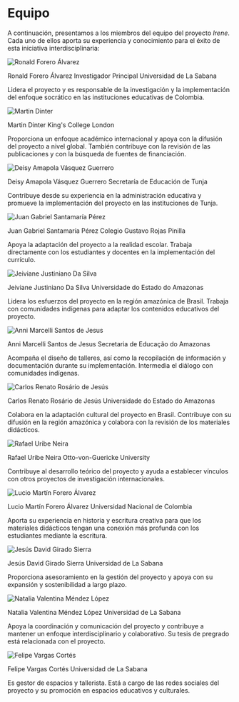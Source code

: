 # Equipo

A continuación, presentamos a los miembros del equipo del proyecto *Irene*. Cada uno de ellos aporta su experiencia y conocimiento para el éxito de esta iniciativa interdisciplinaria:

<div class="grid">
    <div class="team-member-card">
        <img src="/img/equipo/ronald_forero.png" alt="Ronald Forero Álvarez" class="team-member-photo">
        <p>
            <span class="bold">Ronald Forero Álvarez</span>
            <span class="meta-text-color">Investigador Principal</span>
            <span class="meta-text-color institution">Universidad de La Sabana</span>
        </p>
        <p>Lidera el proyecto y es responsable de la investigación y la implementación del enfoque socrático en las instituciones educativas de Colombia.</p>
    </div>
    <div class="team-member-card">
        <img src="/img/equipo/martin_dinter.jpg" alt="Martin Dinter" class="team-member-photo">
        <p>
            <span class="bold">Martin Dinter</span>
            <span class="meta-text-color institution">King's College London</span>
        </p>
        <p>Proporciona un enfoque académico internacional y apoya con la difusión del proyecto a nivel global. También contribuye con la revisión de las publicaciones y con la búsqueda de fuentes de financiación.</p>
    </div>
    <div class="team-member-card">
        <img src="/img/equipo/deisy_vasquez.jpg" alt="Deisy Amapola Vásquez Guerrero" class="team-member-photo">
        <p>
            <span class="bold">Deisy Amapola Vásquez Guerrero</span>
            <span class="meta-text-color">Secretaría de Educación de Tunja</span>
        </p>
        <p>Contribuye desde su experiencia en la administración educativa y promueve la implementación del proyecto en las instituciones de Tunja.</p>
    </div>
    <div class="team-member-card">
        <img src="/img/equipo/juan_santamaria.jpg" alt="Juan Gabriel Santamaría Pérez" class="team-member-photo">
        <p>
            <span class="bold">Juan Gabriel Santamaría Pérez</span>
            <span class="meta-text-color">Colegio Gustavo Rojas Pinilla</span>
        </p>
        <p>Apoya la adaptación del proyecto a la realidad escolar. Trabaja directamente con los estudiantes y docentes en la implementación del currículo.</p>
    </div>
    <div class="team-member-card">
        <img src="/img/equipo/jeiviane-da-silva.jpeg" alt="Jeiviane Justiniano Da Silva" class="team-member-photo">
        <p>
            <span class="bold">Jeiviane Justiniano Da Silva</span>
            <span class="meta-text-color">Universidade do Estado do Amazonas</span>
        </p>
        <p>Lidera los esfuerzos del proyecto en la región amazónica de Brasil. Trabaja con comunidades indígenas para adaptar los contenidos educativos del proyecto.</p>
    </div>
    <div class="team-member-card">
        <img src="/img/equipo/anni-santos-de-jesus.jpeg" alt="Anni Marcelli Santos de Jesus" class="team-member-photo">
        <p>
            <span class="bold">Anni Marcelli Santos de Jesus</span>
            <span class="meta-text-color">Secretaria de Educação do Amazonas</span>
        </p>
        <p>Acompaña el diseño de talleres, así como la recopilación de información y documentación durante su implementación. Intermedia el diálogo con comunidades indígenas.</p>
    </div>
    <div class="team-member-card">
        <img src="/img/equipo/carlos_renato.jpg" alt="Carlos Renato Rosário de Jesús" class="team-member-photo">
        <p>
            <span class="bold">Carlos Renato Rosário de Jesús</span>
            <span class="meta-text-color">Universidade do Estado do Amazonas</span>
        </p>
        <p>Colabora en la adaptación cultural del proyecto en Brasil. Contribuye con su difusión en la región amazónica y colabora con la revisión de los materiales didácticos.</p>
    </div>
    <div class="team-member-card">
        <img src="/img/equipo/rafael_uribe.jpg" alt="Rafael Uribe Neira" class="team-member-photo">
        <p>
            <span class="bold">Rafael Uribe Neira</span>
            <span class="meta-text-color">Otto-von-Guericke University</span>
        </p>
        <p>Contribuye al desarrollo teórico del proyecto y ayuda a establecer vínculos con otros proyectos de investigación internacionales.</p>
    </div>
    <div class="team-member-card">
        <img src="/img/equipo/lucio.jpeg" alt="Lucio Martín Forero Álvarez" class="team-member-photo">
        <p>
            <span class="bold">Lucio Martín Forero Álvarez</span>
            <span class="meta-text-color">Universidad Nacional de Colombia</span>
        </p>
        <p>Aporta su experiencia en historia y escritura creativa para que los materiales didácticos tengan una conexión más profunda con los estudiantes mediante la escritura.</p>
    </div>
    <div class="team-member-card">
        <img src="/img/equipo/jesus-girado-sierra.jpeg" alt="Jesús David Girado Sierra" class="team-member-photo">
        <p>
            <span class="bold">Jesús David Girado Sierra</span>
            <span class="meta-text-color">Universidad de La Sabana</span>
        </p>
        <p>Proporciona asesoramiento en la gestión del proyecto y apoya con su expansión y sostenibilidad a largo plazo.</p>
    </div>
    <div class="team-member-card">
        <img src="/img/equipo/natalia_mendez.jpg" alt="Natalia Valentina Méndez López" class="team-member-photo">
        <p>
            <span class="bold">Natalia Valentina Méndez López</span>
            <span class="meta-text-color">Universidad de La Sabana</span>
        </p>
        <p>Apoya la coordinación y comunicación del proyecto y contribuye a mantener un enfoque interdisciplinario y colaborativo. Su tesis de pregrado está relacionada con el proyecto.</p>
    </div>
    <div class="team-member-card">
        <img src="/img/equipo/felipe-vargas.jpeg" alt="Felipe Vargas Cortés" class="team-member-photo">
        <p>
            <span class="bold">Felipe Vargas Cortés</span>
            <span class="meta-text-color">Universidad de La Sabana</span>
        </p>
        <p>Es gestor de espacios y tallerista. Está a cargo de las redes sociales del proyecto y su promoción en espacios educativos y culturales.</p>
    </div>
</div>
